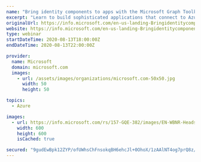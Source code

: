 ```yaml
---
name: "Bring identity components to apps with the Microsoft Graph Toolkit"
excerpt: "Learn to build sophisticated applications that connect to Azure services or the Microsoft Graph."
originalUrl: https://info.microsoft.com/en-us-landing-BringidentitycomponentstoappswiththeMicrosoftGraphToolkit-none.html
website: https://info.microsoft.com/en-us-landing-BringidentitycomponentstoappswiththeMicrosoftGraphToolkit-none.html
type: webinar
startDateTime: 2020-08-13T18:00:00Z
endDateTime: 2020-08-13T22:00:00Z

provider:
  name: Microsoft
  domain: microsoft.com
  images:
    - url: /assets/images/organizations/microsoft.com-50x50.jpg
      width: 50
      height: 50

topics:
  - Azure

images:
  - url: https://info.microsoft.com/rs/157-GQE-382/images/EN-WBNR-Headshot-sidneySRDEM32708.jpg
    width: 600
    height: 600
    isCached: true

secured: "9gudEwBpk12ZYP/ofUWhsChFnsokqBH6ehcJl+0OhoX/1zAAlNT4og7prQ8z/QIkwuLsU+QPFWSdBMvwNRep0Uh/bLnBzAma6VFUdrW5XuNUlBvwyfEHnbXj3+u6hl7oI4f7mlfnw6YS99P2jaEDjwVVQprPiT0riTXfVKqtHq+WGkB2GwAiJhiSyRh2Xl1OALwoiZqRnzCHtBdRHpDiOa86blpYy9TW8g93pEW5B3V6B8fX+pcfk7AkSQg5EfYwcjoBpcKY/6hkQPShJEOLqUe7geOrr9TLxrKWBo+AS3A0TXvB4jiOKBijTkqQXZDPlhkSfd7U4klHZZ2RYVuUBw==;RW5fNaxHLiEKrjJ8TrA8vA=="
---
```


